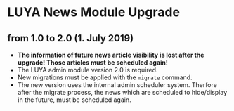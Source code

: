 # LUYA News Module Upgrade

## from 1.0 to 2.0 (1. July 2019)

+ **The information of future news article visibility is lost after the upgrade! Those articles must be scheduled again!**
+ The LUYA admin module version 2.0 is required.
+ New migrations must be applied with the `migrate` command.
+ The new version uses the internal admin scheduler system. Therfore after the migrate process, the news which are scheduled to hide/display in the future, must be scheduled again.